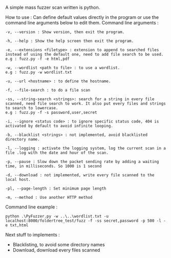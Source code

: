 A simple mass fuzzer scan written is python.

How to use : 
  Can define default values directly in the program or use the command line arguments below to edit them.
  Command line arguments :
```
-v, --version : Show version, then exit the program.

-h, --help : Show the help screen then exit the program.

-e, --extensions <filetype> : extension to append to searched files instead of using the default one, need to add file search to be used.
e.g : fuzz.py -f -e html,pdf

-w, --wordlist <path to file> : to use a wordlist.
e.g : fuzz.py -w wordlist.txt

-u, --url <hostname> : to define the hostname.

-f, --file-search : to do a file scan

-ss, --string-search <strings>: search for a string in every file scanned, need file search to work. It also put every files and strings to search to lowercase.
e.g : fuzz.py -f -s password,user,secret

-i, --ignore <status code> : to ignore specific status code, 404 is activated by default to avoid infinite looping.

-b, --blacklist <strings> : not implemented, avoid blacklisted directory name.

-l, --logging : activate the logging system, log the current scan in a file .log with the date and hour of the scan.

-p, --pause : Slow down the packet sending rate by adding a waiting time, in milliseconds. So 1000 is 1 second

-d, --download : not implemented, write every file scanned to the local host.

-pl, --page-length : Set minimum page length

-m, --method : Use another HTTP method

```

Command line example : 

```
python .\PyFuzzer.py -w ..\..\wordlist.txt -u localhost:8000/foldertree_test/fuzz -f -ss secret,password -p 500 -l -e txt,html
```

Next stuff to implements :

- Blacklisting, to avoid some directory names
- Download, download every files scanned
